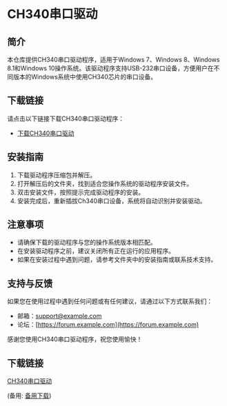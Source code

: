 # CH340串口驱动

## 简介
本仓库提供CH340串口驱动程序，适用于Windows 7、Windows 8、Windows 8.1和Windows 10操作系统。该驱动程序支持USB-232串口设备，方便用户在不同版本的Windows系统中使用CH340芯片的串口设备。

## 下载链接
请点击以下链接下载CH340串口驱动程序：
- [下载CH340串口驱动](链接地址)

## 安装指南
1. 下载驱动程序压缩包并解压。
2. 打开解压后的文件夹，找到适合您操作系统的驱动程序安装文件。
3. 双击安装文件，按照提示完成驱动程序的安装。
4. 安装完成后，重新插拔Ch340串口设备，系统将自动识别并安装驱动。

## 注意事项
- 请确保下载的驱动程序与您的操作系统版本相匹配。
- 在安装驱动程序之前，建议关闭所有正在运行的应用程序。
- 如果在安装过程中遇到问题，请参考文件夹中的安装指南或联系技术支持。

## 支持与反馈
如果您在使用过程中遇到任何问题或有任何建议，请通过以下方式联系我们：
- 邮箱：[support@example.com](mailto:support@example.com)
- 论坛：[https://forum.example.com](https://forum.example.com)

感谢您使用CH340串口驱动程序，祝您使用愉快！

## 下载链接
[CH340串口驱动](https://pan.quark.cn/s/f827dd3de4ad) 

(备用: [备用下载](https://pan.baidu.com/s/1VL3WwBWT1WeT6W3ySTTwKg?pwd=1234))
